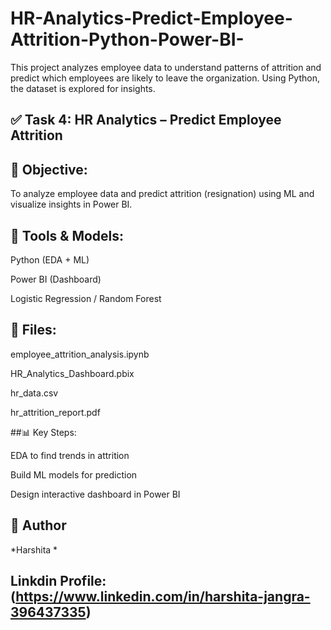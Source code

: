 # HR-Analytics-Predict-Employee-Attrition-Python-Power-BI-
This project analyzes employee data to understand patterns of attrition and predict which employees are likely to leave the organization. Using Python, the dataset is explored for insights. 

## ✅ Task 4: HR Analytics – Predict Employee Attrition

## 📌 Objective:

To analyze employee data and predict attrition (resignation) using ML and visualize insights in Power BI.

## 🧠 Tools & Models:

Python (EDA + ML)

Power BI (Dashboard)

Logistic Regression / Random Forest


## 📂 Files:

employee_attrition_analysis.ipynb

HR_Analytics_Dashboard.pbix

hr_data.csv

hr_attrition_report.pdf


##📊 Key Steps:

EDA to find trends in attrition

Build ML models for prediction

Design interactive dashboard in Power BI

 ## 💼 Author
*Harshita *

## Linkdin Profile: (https://www.linkedin.com/in/harshita-jangra-396437335)
